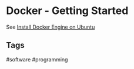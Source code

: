 # Docker - Getting Started

See [Install Docker Engine on Ubuntu](https://docs.docker.com/engine/install/ubuntu/)

## Tags
#software #programming
